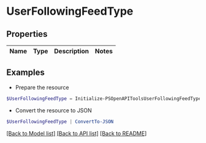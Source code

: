 # UserFollowingFeedType
## Properties

Name | Type | Description | Notes
------------ | ------------- | ------------- | -------------

## Examples

- Prepare the resource
```powershell
$UserFollowingFeedType = Initialize-PSOpenAPIToolsUserFollowingFeedType 
```

- Convert the resource to JSON
```powershell
$UserFollowingFeedType | ConvertTo-JSON
```

[[Back to Model list]](../README.md#documentation-for-models) [[Back to API list]](../README.md#documentation-for-api-endpoints) [[Back to README]](../README.md)

